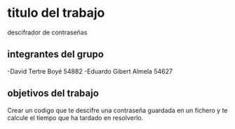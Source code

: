 # titulo del trabajo

descifrador de contraseñas

## integrantes del grupo

-David Tertre Boyé 54882
-Eduardo Gibert Almela 54627

## objetivos del trabajo

Crear un codigo que te descifre una contraseña guardada en un fichero y te calcule el tiempo que ha tardado en resolverlo.

